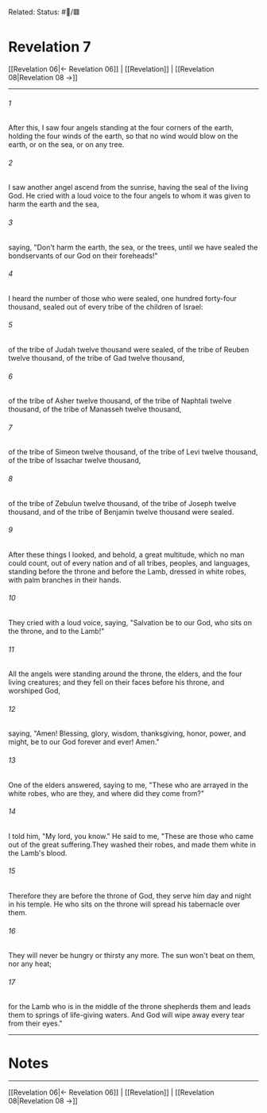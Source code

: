 Related:
Status: #📖/🟥
# Revelation 7

[[Revelation 06|← Revelation 06]] | [[Revelation]] | [[Revelation 08|Revelation 08 →]]
***



###### 1 
After this, I saw four angels standing at the four corners of the earth, holding the four winds of the earth, so that no wind would blow on the earth, or on the sea, or on any tree. 

###### 2 
I saw another angel ascend from the sunrise, having the seal of the living God. He cried with a loud voice to the four angels to whom it was given to harm the earth and the sea, 

###### 3 
saying, "Don't harm the earth, the sea, or the trees, until we have sealed the bondservants of our God on their foreheads!" 

###### 4 
I heard the number of those who were sealed, one hundred forty-four thousand, sealed out of every tribe of the children of Israel: 

###### 5 
of the tribe of Judah twelve thousand were sealed, of the tribe of Reuben twelve thousand, of the tribe of Gad twelve thousand, 

###### 6 
of the tribe of Asher twelve thousand, of the tribe of Naphtali twelve thousand, of the tribe of Manasseh twelve thousand, 

###### 7 
of the tribe of Simeon twelve thousand, of the tribe of Levi twelve thousand, of the tribe of Issachar twelve thousand, 

###### 8 
of the tribe of Zebulun twelve thousand, of the tribe of Joseph twelve thousand, and of the tribe of Benjamin twelve thousand were sealed. 

###### 9 
After these things I looked, and behold, a great multitude, which no man could count, out of every nation and of all tribes, peoples, and languages, standing before the throne and before the Lamb, dressed in white robes, with palm branches in their hands. 

###### 10 
They cried with a loud voice, saying, "Salvation be to our God, who sits on the throne, and to the Lamb!" 

###### 11 
All the angels were standing around the throne, the elders, and the four living creatures; and they fell on their faces before his throne, and worshiped God, 

###### 12 
saying, "Amen! Blessing, glory, wisdom, thanksgiving, honor, power, and might, be to our God forever and ever! Amen." 

###### 13 
One of the elders answered, saying to me, "These who are arrayed in the white robes, who are they, and where did they come from?" 

###### 14 
I told him, "My lord, you know." He said to me, "These are those who came out of the great suffering.They washed their robes, and made them white in the Lamb's blood. 

###### 15 
Therefore they are before the throne of God, they serve him day and night in his temple. He who sits on the throne will spread his tabernacle over them. 

###### 16 
They will never be hungry or thirsty any more. The sun won't beat on them, nor any heat; 

###### 17 
for the Lamb who is in the middle of the throne shepherds them and leads them to springs of life-giving waters. And God will wipe away every tear from their eyes."

---
# Notes


***
[[Revelation 06|← Revelation 06]] | [[Revelation]] | [[Revelation 08|Revelation 08 →]]
